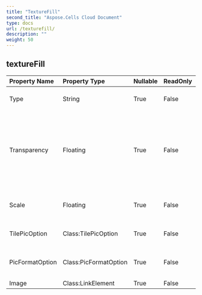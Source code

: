 ```yaml
---
title: "TextureFill"
second_title: "Aspose.Cells Cloud Document"
type: docs
url: /texturefill/
description: ""
weight: 50
---
```


## **textureFill**

 

| Property Name | Property Type | Nullable |  ReadOnly | DefaultValue | Description | 
| :- | :- | :- |:- |  :- | :- |
| Type | String | True |  False |  | Gets and sets the texture type  |  
| Transparency | Floating | True |  False |  | Returns or sets the degree of transparency of the area as a value from 0.0 (opaque) through 1.0 (clear).  |  
| Scale | Floating | True |  False |  | Gets and sets the picture format scale.  |  
| TilePicOption | Class:TilePicOption | True |  False |  | Gets or sets tile picture option.  |  
| PicFormatOption | Class:PicFormatOption | True |  False |  | Gets or sets picture format option.  |  
| Image | Class:LinkElement | True |  False |  |  |  

